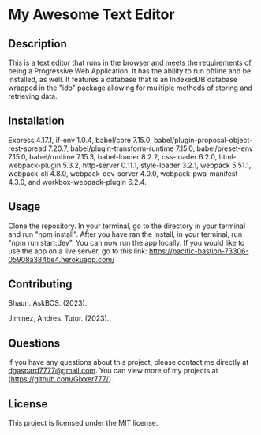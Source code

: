 # My Awesome Text Editor

## Description
This is a text editor that runs in the browser and meets the requirements of being a Progressive Web Application. It has the ability to run offline and be installed, as well. It features a database that is an IndexedDB database wrapped in the "idb" package allowing for mulitiple methods of storing and retrieving data.

## Installation
Express 4.17.1, if-env 1.0.4, babel/core 7.15.0, babel/plugin-proposal-object-rest-spread 7.20.7, babel/plugin-transform-runtime 7.15.0, babel/preset-env 7.15.0, babel/runtime 7.15.3, babel-loader 8.2.2, css-loader 6.2.0, html-webpack-plugin 5.3.2, http-server 0.11.1, style-loader 3.2.1, webpack 5.51.1, webpack-cli 4.8.0, webpack-dev-server 4.0.0, webpack-pwa-manifest 4.3.0, and workbox-webpack-plugin 6.2.4.

## Usage
Clone the repository. In your terminal, go to the directory in your terminal and run "npm install". After you have ran the install, in your terminal, run "npm run start:dev". You can now run the app locally. If you would like to use the app on a live server, go to this link: https://pacific-bastion-73306-05908a384be4.herokuapp.com/

## Contributing
Shaun. AskBCS. (2023).

Jiminez, Andres. Tutor. (2023).

## Questions
If you have any questions about this project, please contact me directly at dgaspard7777@gmail.com. You can view more of my projects at (https://github.com/Gixxer777/).

## License
This project is licensed under the MIT license.
